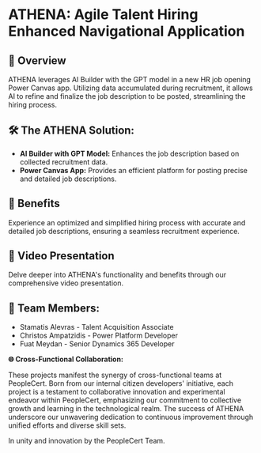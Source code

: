 **ATHENA: Agile Talent Hiring Enhanced Navigational Application**
=================================================================

**🌟 Overview**
---------------

ATHENA leverages AI Builder with the GPT model in a new HR job opening Power Canvas app. Utilizing data accumulated during recruitment, it allows AI to refine and finalize the job description to be posted, streamlining the hiring process.

**🛠️ The ATHENA Solution:**
----------------------------

-   **AI Builder with GPT Model:** Enhances the job description based on collected recruitment data.
-   **Power Canvas App:** Provides an efficient platform for posting precise and detailed job descriptions.

**🎉 Benefits**
---------------

Experience an optimized and simplified hiring process with accurate and detailed job descriptions, ensuring a seamless recruitment experience.

**🎥 Video Presentation**
-------------------------

Delve deeper into ATHENA's functionality and benefits through our comprehensive video presentation.

**🤝 Team Members:**
--------------------

-   Stamatis Alevras - Talent Acquisition Associate
-   Christos Ampatzidis - Power Platform Developer
-   Fuat Meydan - Senior Dynamics 365 Developer

**🌐 Cross-Functional Collaboration:**

These projects manifest the synergy of cross-functional teams at PeopleCert. Born from our internal citizen developers' initiative, each project is a testament to collaborative innovation and experimental endeavor within PeopleCert, emphasizing our commitment to collective growth and learning in the technological realm. The success of ATHENA underscore our unwavering dedication to continuous improvement through unified efforts and diverse skill sets.

In unity and innovation by the PeopleCert Team.
